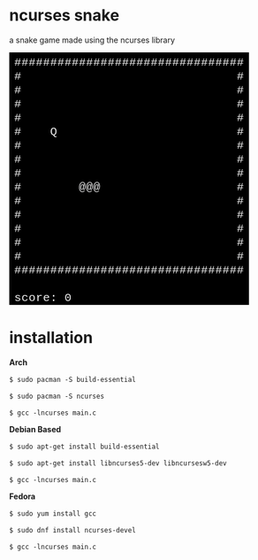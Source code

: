 # ncurses snake
a snake game made using the ncurses library

![gameplay](./gameplay.gif)

# installation

**Arch**
```
$ sudo pacman -S build-essential
```
```
$ sudo pacman -S ncurses
```
```
$ gcc -lncurses main.c
```


**Debian Based**
```
$ sudo apt-get install build-essential
```
```
$ sudo apt-get install libncurses5-dev libncursesw5-dev
```
``` 
$ gcc -lncurses main.c
```


**Fedora**
```
$ sudo yum install gcc
```
```
$ sudo dnf install ncurses-devel
```
```
$ gcc -lncurses main.c
```
